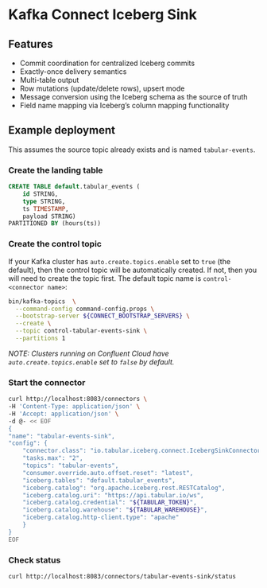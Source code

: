 # Kafka Connect Iceberg Sink

## Features
* Commit coordination for centralized Iceberg commits
* Exactly-once delivery semantics
* Multi-table output
* Row mutations (update/delete rows), upsert mode
* Message conversion using the Iceberg schema as the source of truth
* Field name mapping via Iceberg’s column mapping functionality

## Example deployment

This assumes the source topic already exists and is named `tabular-events`.

### Create the landing table
```sql
CREATE TABLE default.tabular_events (
    id STRING,
    type STRING,
    ts TIMESTAMP,
    payload STRING)
PARTITIONED BY (hours(ts))
```

### Create the control topic

If your Kafka cluster has `auto.create.topics.enable` set to `true` (the default), then the control topic will be automatically created. If not, then you will need to create the topic first. The default topic name is `control-<connector name>`:
```bash
bin/kafka-topics  \
  --command-config command-config.props \
  --bootstrap-server ${CONNECT_BOOTSTRAP_SERVERS} \
  --create \
  --topic control-tabular-events-sink \
  --partitions 1
```
*NOTE: Clusters running on Confluent Cloud have `auto.create.topics.enable` set to `false` by default.*

### Start the connector
```bash
curl http://localhost:8083/connectors \
-H 'Content-Type: application/json' \
-H 'Accept: application/json' \
-d @- << EOF
{
"name": "tabular-events-sink",
"config": {
    "connector.class": "io.tabular.iceberg.connect.IcebergSinkConnector",
    "tasks.max": "2",
    "topics": "tabular-events",
    "consumer.override.auto.offset.reset": "latest",
    "iceberg.tables": "default.tabular_events",
    "iceberg.catalog": "org.apache.iceberg.rest.RESTCatalog",
    "iceberg.catalog.uri": "https://api.tabular.io/ws",
    "iceberg.catalog.credential": "${TABULAR_TOKEN}",
    "iceberg.catalog.warehouse": "${TABULAR_WAREHOUSE}",
    "iceberg.catalog.http-client.type": "apache"
    }
}
EOF
```
### Check status
```bash
curl http://localhost:8083/connectors/tabular-events-sink/status
```
